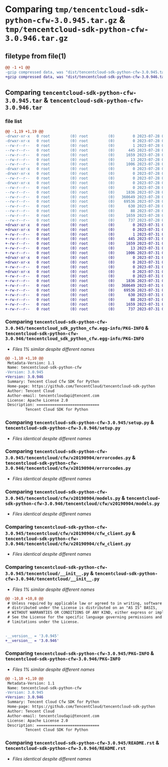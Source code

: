 # Comparing `tmp/tencentcloud-sdk-python-cfw-3.0.945.tar.gz` & `tmp/tencentcloud-sdk-python-cfw-3.0.946.tar.gz`

## filetype from file(1)

```diff
@@ -1 +1 @@
-gzip compressed data, was "dist/tencentcloud-sdk-python-cfw-3.0.945.tar", last modified: Fri Jul 28 00:23:55 2023, max compression
+gzip compressed data, was "dist/tencentcloud-sdk-python-cfw-3.0.946.tar", last modified: Mon Jul 31 00:22:06 2023, max compression
```

## Comparing `tencentcloud-sdk-python-cfw-3.0.945.tar` & `tencentcloud-sdk-python-cfw-3.0.946.tar`

### file list

```diff
@@ -1,19 +1,19 @@
-drwxr-xr-x   0 root         (0) root         (0)        0 2023-07-28 00:23:55.000000 tencentcloud-sdk-python-cfw-3.0.945/
-drwxr-xr-x   0 root         (0) root         (0)        0 2023-07-28 00:23:55.000000 tencentcloud-sdk-python-cfw-3.0.945/tencentcloud_sdk_python_cfw.egg-info/
--rw-r--r--   0 root         (0) root         (0)        1 2023-07-28 00:23:55.000000 tencentcloud-sdk-python-cfw-3.0.945/tencentcloud_sdk_python_cfw.egg-info/dependency_links.txt
--rw-r--r--   0 root         (0) root         (0)      445 2023-07-28 00:23:55.000000 tencentcloud-sdk-python-cfw-3.0.945/tencentcloud_sdk_python_cfw.egg-info/SOURCES.txt
--rw-r--r--   0 root         (0) root         (0)     1659 2023-07-28 00:23:55.000000 tencentcloud-sdk-python-cfw-3.0.945/tencentcloud_sdk_python_cfw.egg-info/PKG-INFO
--rw-r--r--   0 root         (0) root         (0)       13 2023-07-28 00:23:55.000000 tencentcloud-sdk-python-cfw-3.0.945/tencentcloud_sdk_python_cfw.egg-info/top_level.txt
--rw-r--r--   0 root         (0) root         (0)     1006 2023-07-28 00:23:55.000000 tencentcloud-sdk-python-cfw-3.0.945/setup.py
-drwxr-xr-x   0 root         (0) root         (0)        0 2023-07-28 00:23:55.000000 tencentcloud-sdk-python-cfw-3.0.945/tencentcloud/
-drwxr-xr-x   0 root         (0) root         (0)        0 2023-07-28 00:23:55.000000 tencentcloud-sdk-python-cfw-3.0.945/tencentcloud/cfw/
--rw-r--r--   0 root         (0) root         (0)        0 2023-07-28 00:23:55.000000 tencentcloud-sdk-python-cfw-3.0.945/tencentcloud/cfw/__init__.py
-drwxr-xr-x   0 root         (0) root         (0)        0 2023-07-28 00:23:55.000000 tencentcloud-sdk-python-cfw-3.0.945/tencentcloud/cfw/v20190904/
--rw-r--r--   0 root         (0) root         (0)        0 2023-07-28 00:23:55.000000 tencentcloud-sdk-python-cfw-3.0.945/tencentcloud/cfw/v20190904/__init__.py
--rw-r--r--   0 root         (0) root         (0)     1836 2023-07-28 00:23:55.000000 tencentcloud-sdk-python-cfw-3.0.945/tencentcloud/cfw/v20190904/errorcodes.py
--rw-r--r--   0 root         (0) root         (0)   360649 2023-07-28 00:23:55.000000 tencentcloud-sdk-python-cfw-3.0.945/tencentcloud/cfw/v20190904/models.py
--rw-r--r--   0 root         (0) root         (0)    69536 2023-07-28 00:23:55.000000 tencentcloud-sdk-python-cfw-3.0.945/tencentcloud/cfw/v20190904/cfw_client.py
--rw-r--r--   0 root         (0) root         (0)      630 2023-07-28 00:23:55.000000 tencentcloud-sdk-python-cfw-3.0.945/tencentcloud/__init__.py
--rw-r--r--   0 root         (0) root         (0)       88 2023-07-28 00:23:55.000000 tencentcloud-sdk-python-cfw-3.0.945/setup.cfg
--rw-r--r--   0 root         (0) root         (0)     1659 2023-07-28 00:23:55.000000 tencentcloud-sdk-python-cfw-3.0.945/PKG-INFO
--rw-r--r--   0 root         (0) root         (0)      737 2023-07-28 00:23:55.000000 tencentcloud-sdk-python-cfw-3.0.945/README.rst
+drwxr-xr-x   0 root         (0) root         (0)        0 2023-07-31 00:22:06.000000 tencentcloud-sdk-python-cfw-3.0.946/
+drwxr-xr-x   0 root         (0) root         (0)        0 2023-07-31 00:22:06.000000 tencentcloud-sdk-python-cfw-3.0.946/tencentcloud_sdk_python_cfw.egg-info/
+-rw-r--r--   0 root         (0) root         (0)        1 2023-07-31 00:22:06.000000 tencentcloud-sdk-python-cfw-3.0.946/tencentcloud_sdk_python_cfw.egg-info/dependency_links.txt
+-rw-r--r--   0 root         (0) root         (0)      445 2023-07-31 00:22:06.000000 tencentcloud-sdk-python-cfw-3.0.946/tencentcloud_sdk_python_cfw.egg-info/SOURCES.txt
+-rw-r--r--   0 root         (0) root         (0)     1659 2023-07-31 00:22:06.000000 tencentcloud-sdk-python-cfw-3.0.946/tencentcloud_sdk_python_cfw.egg-info/PKG-INFO
+-rw-r--r--   0 root         (0) root         (0)       13 2023-07-31 00:22:06.000000 tencentcloud-sdk-python-cfw-3.0.946/tencentcloud_sdk_python_cfw.egg-info/top_level.txt
+-rw-r--r--   0 root         (0) root         (0)     1006 2023-07-31 00:22:06.000000 tencentcloud-sdk-python-cfw-3.0.946/setup.py
+drwxr-xr-x   0 root         (0) root         (0)        0 2023-07-31 00:22:06.000000 tencentcloud-sdk-python-cfw-3.0.946/tencentcloud/
+drwxr-xr-x   0 root         (0) root         (0)        0 2023-07-31 00:22:06.000000 tencentcloud-sdk-python-cfw-3.0.946/tencentcloud/cfw/
+-rw-r--r--   0 root         (0) root         (0)        0 2023-07-31 00:22:06.000000 tencentcloud-sdk-python-cfw-3.0.946/tencentcloud/cfw/__init__.py
+drwxr-xr-x   0 root         (0) root         (0)        0 2023-07-31 00:22:06.000000 tencentcloud-sdk-python-cfw-3.0.946/tencentcloud/cfw/v20190904/
+-rw-r--r--   0 root         (0) root         (0)        0 2023-07-31 00:22:06.000000 tencentcloud-sdk-python-cfw-3.0.946/tencentcloud/cfw/v20190904/__init__.py
+-rw-r--r--   0 root         (0) root         (0)     1836 2023-07-31 00:22:06.000000 tencentcloud-sdk-python-cfw-3.0.946/tencentcloud/cfw/v20190904/errorcodes.py
+-rw-r--r--   0 root         (0) root         (0)   360649 2023-07-31 00:22:06.000000 tencentcloud-sdk-python-cfw-3.0.946/tencentcloud/cfw/v20190904/models.py
+-rw-r--r--   0 root         (0) root         (0)    69536 2023-07-31 00:22:06.000000 tencentcloud-sdk-python-cfw-3.0.946/tencentcloud/cfw/v20190904/cfw_client.py
+-rw-r--r--   0 root         (0) root         (0)      630 2023-07-31 00:22:06.000000 tencentcloud-sdk-python-cfw-3.0.946/tencentcloud/__init__.py
+-rw-r--r--   0 root         (0) root         (0)       88 2023-07-31 00:22:06.000000 tencentcloud-sdk-python-cfw-3.0.946/setup.cfg
+-rw-r--r--   0 root         (0) root         (0)     1659 2023-07-31 00:22:06.000000 tencentcloud-sdk-python-cfw-3.0.946/PKG-INFO
+-rw-r--r--   0 root         (0) root         (0)      737 2023-07-31 00:22:06.000000 tencentcloud-sdk-python-cfw-3.0.946/README.rst
```

### Comparing `tencentcloud-sdk-python-cfw-3.0.945/tencentcloud_sdk_python_cfw.egg-info/PKG-INFO` & `tencentcloud-sdk-python-cfw-3.0.946/tencentcloud_sdk_python_cfw.egg-info/PKG-INFO`

 * *Files 1% similar despite different names*

```diff
@@ -1,10 +1,10 @@
 Metadata-Version: 1.1
 Name: tencentcloud-sdk-python-cfw
-Version: 3.0.945
+Version: 3.0.946
 Summary: Tencent Cloud Cfw SDK for Python
 Home-page: https://github.com/TencentCloud/tencentcloud-sdk-python
 Author: Tencent Cloud
 Author-email: tencentcloudapi@tencent.com
 License: Apache License 2.0
 Description: ============================
         Tencent Cloud SDK for Python
```

### Comparing `tencentcloud-sdk-python-cfw-3.0.945/setup.py` & `tencentcloud-sdk-python-cfw-3.0.946/setup.py`

 * *Files identical despite different names*

### Comparing `tencentcloud-sdk-python-cfw-3.0.945/tencentcloud/cfw/v20190904/errorcodes.py` & `tencentcloud-sdk-python-cfw-3.0.946/tencentcloud/cfw/v20190904/errorcodes.py`

 * *Files identical despite different names*

### Comparing `tencentcloud-sdk-python-cfw-3.0.945/tencentcloud/cfw/v20190904/models.py` & `tencentcloud-sdk-python-cfw-3.0.946/tencentcloud/cfw/v20190904/models.py`

 * *Files identical despite different names*

### Comparing `tencentcloud-sdk-python-cfw-3.0.945/tencentcloud/cfw/v20190904/cfw_client.py` & `tencentcloud-sdk-python-cfw-3.0.946/tencentcloud/cfw/v20190904/cfw_client.py`

 * *Files identical despite different names*

### Comparing `tencentcloud-sdk-python-cfw-3.0.945/tencentcloud/__init__.py` & `tencentcloud-sdk-python-cfw-3.0.946/tencentcloud/__init__.py`

 * *Files 1% similar despite different names*

```diff
@@ -10,8 +10,8 @@
 # Unless required by applicable law or agreed to in writing, software
 # distributed under the License is distributed on an "AS IS" BASIS,
 # WITHOUT WARRANTIES OR CONDITIONS OF ANY KIND, either express or implied.
 # See the License for the specific language governing permissions and
 # limitations under the License.
 
 
-__version__ = '3.0.945'
+__version__ = '3.0.946'
```

### Comparing `tencentcloud-sdk-python-cfw-3.0.945/PKG-INFO` & `tencentcloud-sdk-python-cfw-3.0.946/PKG-INFO`

 * *Files 1% similar despite different names*

```diff
@@ -1,10 +1,10 @@
 Metadata-Version: 1.1
 Name: tencentcloud-sdk-python-cfw
-Version: 3.0.945
+Version: 3.0.946
 Summary: Tencent Cloud Cfw SDK for Python
 Home-page: https://github.com/TencentCloud/tencentcloud-sdk-python
 Author: Tencent Cloud
 Author-email: tencentcloudapi@tencent.com
 License: Apache License 2.0
 Description: ============================
         Tencent Cloud SDK for Python
```

### Comparing `tencentcloud-sdk-python-cfw-3.0.945/README.rst` & `tencentcloud-sdk-python-cfw-3.0.946/README.rst`

 * *Files identical despite different names*

